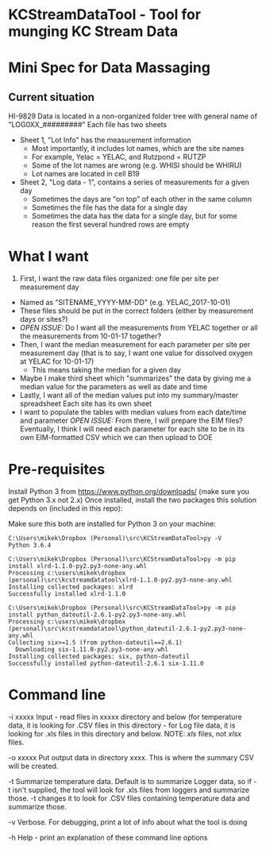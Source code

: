 # KCStreamDataTool - Tool for munging KC Stream Data 

# Mini Spec for Data Massaging

## Current situation
HI-9829 Data is located in a non-organized folder tree with general name of "LOG0XX_#########"
Each file has two sheets
- Sheet 1, "Lot Info" has the measurement information
  - Most importantly, it includes lot names, which are the site names
  - For example, Yelac = YELAC, and Rutzpond = RUTZP
  - Some of the lot names are wrong (e.g. WHISI should be WHIRU)
  - Lot names are located in cell B19
- Sheet 2, "Log data - 1", contains a series of measurements for a given day
  - Sometimes the days are "on top" of each other in the same column
  - Sometimes the file has the data for a single day
  - Sometimes the data has the data for a single day, but for some reason the first several hundred rows are empty
# What I want
1. First, I want the raw data files organized: one file per site per measurement day
  - Named as "SITENAME_YYYY-MM-DD" (e.g. YELAC_2017-10-01)
  - These files should be put in the correct folders (either by measurement days or sites?)
  - _OPEN ISSUE:_ Do I want all the measurements from YELAC together or all the measurements from 10-01-17 together?
  - Then, I want the median measurement for each parameter per site per measurement day (that is to say, I want one value for dissolved oxygen at YELAC for 10-01-17)
      - This means taking the median for a given day
  - Maybe I make third sheet which "summarizes" the data by giving me a median value for the parameters as well as date and time
  - Lastly, I want all of the median values put into my summary/master spreadsheet
Each site has its own sheet
 - I want to populate the tables with median values from each date/time and parameter
_OPEN ISSUE:_ From there, I will prepare the EIM files?
Eventually, I think I will need each parameter for each site to be in its own EIM-formatted CSV which we can then upload to DOE

# Pre-requisites
Install Python 3 from https://www.python.org/downloads/ (make sure you get Python 3.x not 2.x)
Once installed, install the two packages this solution depends on (included in this repo):

Make sure this both are installed for Python 3 on your machine:
    
	C:\Users\mikek\Dropbox (Personal)\src\KCStreamDataTool>py -V
	Python 3.6.4
	
	C:\Users\mikek\Dropbox (Personal)\src\KCStreamDataTool>py -m pip install xlrd-1.1.0-py2.py3-none-any.whl
	Processing c:\users\mikek\dropbox (personal)\src\kcstreamdatatool\xlrd-1.1.0-py2.py3-none-any.whl
	Installing collected packages: xlrd
	Successfully installed xlrd-1.1.0
	
	C:\Users\mikek\Dropbox (Personal)\src\KCStreamDataTool>py -m pip install python_dateutil-2.6.1-py2.py3-none-any.whl
	Processing c:\users\mikek\dropbox (personal)\src\kcstreamdatatool\python_dateutil-2.6.1-py2.py3-none-any.whl
	Collecting six>=1.5 (from python-dateutil==2.6.1)
	  Downloading six-1.11.0-py2.py3-none-any.whl
	Installing collected packages: six, python-dateutil
	Successfully installed python-dateutil-2.6.1 six-1.11.0

# Command line

-i xxxxx    Input - read files in xxxxx directory and below (for temperature data, it is looking for .CSV files
			in this directory - for Log file data, it is looking for .xls files in this directory and below.
			NOTE: *xls* files, not *xlsx* files.

-o xxxxx	Put output data in directory xxxx.  This is where the summary CSV will be created.

-t			Summarize temperature data.  Default is to summarize Logger data, so if -t isn't supplied, the tool
			will look for .xls files from loggers and summarize those.  -t changes it to look for .CSV files
			containing temperature data and summarize those.

-v			Verbose.  For debugging, print a lot of info about what the tool is doing

-h			Help - print an explanation of these command line options


